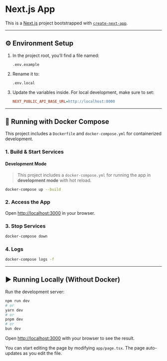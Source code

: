 # Next.js App

This is a [Next.js](https://nextjs.org/) project bootstrapped with [`create-next-app`](https://nextjs.org/docs/app/api-reference/cli/create-next-app).

---

## ⚙️ Environment Setup

1. In the project root, you’ll find a file named:

   ```
   .env.example
   ```
2. Rename it to:

   ```
   .env.local
   ```
3. Update the variables inside. For local development, make sure to set:

   ```ini
   NEXT_PUBLIC_API_BASE_URL=http://localhost:8000
   ```

---

## 🚀 Running with Docker Compose

This project includes a `Dockerfile` and `docker-compose.yml` for containerized development.

### 1. Build & Start Services


#### Development Mode

>  This project includes a `docker-compose.yml` for running the app in **development mode** with hot reload.

```bash
docker-compose up --build
```

### 2. Access the App

Open [http://localhost:3000](http://localhost:3000/) in your browser.

### 3. Stop Services

```bash
docker-compose down
```

### 4. Logs

```bash
docker-compose logs -f
```

---

## ▶️ Running Locally (Without Docker)

Run the development server:

```bash
npm run dev
# or
yarn dev
# or
pnpm dev
# or
bun dev
```

Open [http://localhost:3000](http://localhost:3000/) with your browser to see the result.

You can start editing the page by modifying `app/page.tsx`. The page auto-updates as you edit the file.
